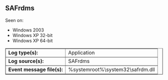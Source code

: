 ## SAFrdms

Seen on:
* Windows 2003
* Windows XP 32-bit
* Windows XP 64-bit

<table border="1" class="docutils">
  <tbody>
    <tr>
      <td><b>Log type(s):</b></td>
      <td>Application</td>
    </tr>
    <tr>
      <td><b>Log source(s):</b></td>
      <td>SAFrdms</td>
    </tr>
    <tr>
      <td><b>Event message file(s):</b></td>
      <td>%systemroot%\system32\safrdm.dll</td>
    </tr>
  </tbody>
</table>

&nbsp;


